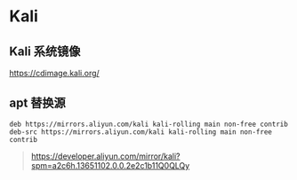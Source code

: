 # Kali

## Kali 系统镜像

https://cdimage.kali.org/

## apt 替换源

```
deb https://mirrors.aliyun.com/kali kali-rolling main non-free contrib
deb-src https://mirrors.aliyun.com/kali kali-rolling main non-free contrib
```

> https://developer.aliyun.com/mirror/kali?spm=a2c6h.13651102.0.0.2e2c1b11Q0QLQy
